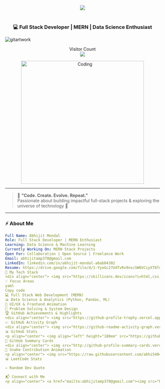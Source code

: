 <h1 align="center">
  <a href="https://git.io/typing-svg">
    <img src="https://readme-typing-svg.herokuapp.com/?lines=Hello,+There!+👋;I'm+Abhijit+Mondal....;Nice+to+meet+you!&center=true&size=30">
  </a>
</h1>

<img src="https://www.animatedimages.org/data/media/562/animated-line-image-0111.gif" width="1000" height="2" />

<h3 align="center">💻 Full Stack Developer | MERN | Data Science Enthusiast</h3>

![gitartwork](gitartwork.svg)

<p align="center"> 
  Visitor Count<br>
  <img src="https://profile-counter.glitch.me/abhi5404/count.svg" />
</p>

<p align="center">
  <img src="https://cdn.dribbble.com/users/1162077/screenshots/3848914/media/7ed7d5ca7d93f1510b1f6c85e22b2b39.gif" alt="Coding" width="400"/>
</p>

---

> 🚀 **"Code. Create. Evolve. Repeat."**  
> Passionate about building impactful full-stack projects & exploring the universe of technology 🌌

---

### ⚡ About Me

```yaml
Full Name: Abhijit Mondal
Role: Full Stack Developer | MERN Enthusiast
Learning: Data Science & Machine Learning
Currently Working On: MERN Stack Projects
Open For: Collaboration | Open Source | Freelance Work
Email: abhijitamp378@gmail.com
LinkedIn: linkedin.com/in/abhijit-mondal-a6ab04302
Resume: https://drive.google.com/file/d/1-YyoGc27U4TvRv9nscSW6VCiyXT8fo-7/view
🧠 My Tech Stack
<div align="center"> <img src="https://skillicons.dev/icons?i=html,css,js,react,nodejs,express,mongodb,tailwind,bootstrap,python,cpp,git,github,vscode,figma" /> </div>
💡 Focus Areas
yaml
Copy code
💻 Full Stack Web Development (MERN)
📊 Data Science & Analytics (Python, Pandas, ML)
🎨 UI/UX & Frontend Animation
🚀 Problem Solving & System Design
🏆 GitHub Achievements & Highlights
<div align="center"> <img src="https://github-profile-trophy.vercel.app/?username=abhi5404&theme=dracula&column=6" /> </div>
📈 GitHub Activity Graph
<div align="center"> <img src="https://github-readme-activity-graph.vercel.app/graph?username=abhi5404&theme=synthwave-84&hide_border=true" /> </div>
📊 GitHub Stats
<p align="center"> <img align="left" height="180em" src="https://github-readme-stats.vercel.app/api/top-langs/?username=abhi5404&layout=compact&theme=tokyonight" alt="Top Languages" /> <img align="center" height="180em" src="https://github-readme-stats.vercel.app/api?username=abhi5404&show_icons=true&theme=tokyonight" alt="GitHub Stats" /> </p> <p align="center"> <img src="https://github-readme-streak-stats.herokuapp.com/?user=abhi5404&theme=tokyonight" alt="Streak Stats" /> </p>
🧩 GitHub Summary Cards
<div align="center"> <img src="http://github-profile-summary-cards.vercel.app/api/cards/profile-details?username=abhi5404&theme=tokyonight" height="180em" /> <img src="http://github-profile-summary-cards.vercel.app/api/cards/repos-per-language?username=abhi5404&theme=tokyonight" height="180em" /> <img src="http://github-profile-summary-cards.vercel.app/api/cards/productive-time?username=abhi5404&theme=tokyonight" height="180em" /> </div>
🐍 Snake Contribution Animation
<p align="center"> <img src="https://raw.githubusercontent.com/abhi5404/abhi5404/output/snake-3d.gif" alt="3D Snake Animation" /> </p>
📊 LeetCode Stats

✍️ Random Dev Quote

📬 Connect with Me
<p align="center"> <a href="mailto:abhijitamp378@gmail.com"><img src="https://img.shields.io/badge/-Gmail-EA4335?style=for-the-badge&logo=gmail&logoColor=white"></a> <a href="https://www.linkedin.com/in/abhijit-mondal-a6ab04302/"><img src="https://img.shields.io/badge/-LinkedIn-0077B5?style=for-the-badge&logo=linkedin&logoColor=white"></a> <a href="https://github.com/abhi5404"><img src="https://img.shields.io/badge/-GitHub-181717?style=for-the-badge&logo=github&logoColor=white"></a> </p> <p align="center"> <img src="https://capsule-render.vercel.app/api?type=waving&color=gradient&height=120&section=footer"/> </p> ```



